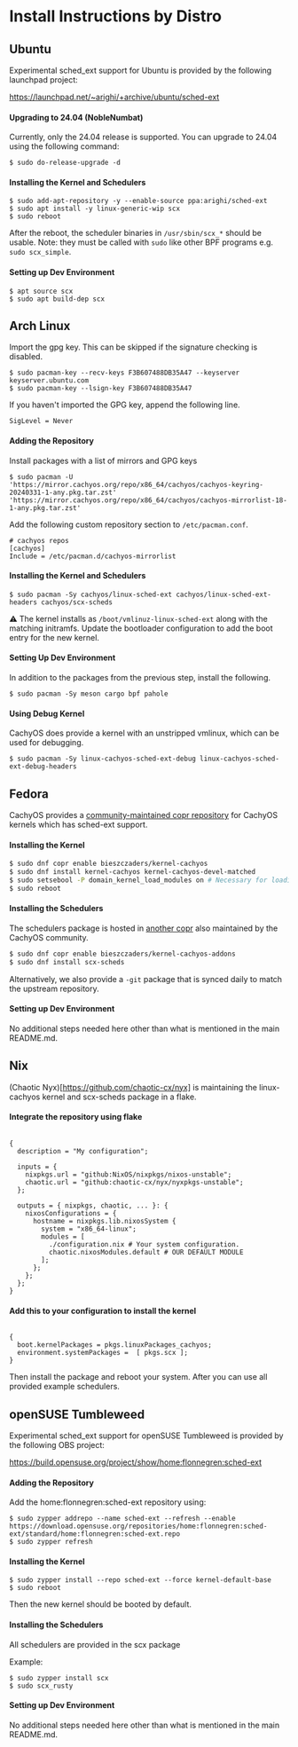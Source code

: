 # Install Instructions by Distro

## Ubuntu

Experimental sched_ext support for Ubuntu is provided by the following
launchpad project:

 https://launchpad.net/~arighi/+archive/ubuntu/sched-ext

#### Upgrading to 24.04 (NobleNumbat)

Currently, only the 24.04 release is supported. You can upgrade to 24.04
using the following command:

```
$ sudo do-release-upgrade -d
```

#### Installing the Kernel and Schedulers

```
$ sudo add-apt-repository -y --enable-source ppa:arighi/sched-ext
$ sudo apt install -y linux-generic-wip scx
$ sudo reboot
```

After the reboot, the scheduler binaries in `/usr/sbin/scx_*` should be usable.
Note: they must be called with `sudo` like other BPF programs e.g. `sudo scx_simple`.

#### Setting up Dev Environment

```
$ apt source scx
$ sudo apt build-dep scx
```

## Arch Linux

Import the gpg key. This can be skipped if the signature checking is disabled.

```
$ sudo pacman-key --recv-keys F3B607488DB35A47 --keyserver keyserver.ubuntu.com
$ sudo pacman-key --lsign-key F3B607488DB35A47
```

If you haven't imported the GPG key, append the following line.

```
SigLevel = Never
```

#### Adding the Repository

Install packages with a list of mirrors and GPG keys

```
$ sudo pacman -U 'https://mirror.cachyos.org/repo/x86_64/cachyos/cachyos-keyring-20240331-1-any.pkg.tar.zst' 'https://mirror.cachyos.org/repo/x86_64/cachyos/cachyos-mirrorlist-18-1-any.pkg.tar.zst'
```

Add the following custom repository section to `/etc/pacman.conf`.

```
# cachyos repos
[cachyos]
Include = /etc/pacman.d/cachyos-mirrorlist
```

#### Installing the Kernel and Schedulers

```
$ sudo pacman -Sy cachyos/linux-sched-ext cachyos/linux-sched-ext-headers cachyos/scx-scheds
```

:warning: The kernel installs as `/boot/vmlinuz-linux-sched-ext` along with
the matching initramfs. Update the bootloader configuration to add the boot
entry for the new kernel.

#### Setting Up Dev Environment

In addition to the packages from the previous step, install the following.

```
$ sudo pacman -Sy meson cargo bpf pahole
```

#### Using Debug Kernel

CachyOS does provide a kernel with an unstripped vmlinux, which can be used for debugging.

```
$ sudo pacman -Sy linux-cachyos-sched-ext-debug linux-cachyos-sched-ext-debug-headers
```

## Fedora

CachyOS provides a [community-maintained copr repository](https://copr.fedorainfracloud.org/coprs/bieszczaders/kernel-cachyos) for
CachyOS kernels which has sched-ext support.

#### Installing the Kernel

```sh
$ sudo dnf copr enable bieszczaders/kernel-cachyos
$ sudo dnf install kernel-cachyos kernel-cachyos-devel-matched
$ sudo setsebool -P domain_kernel_load_modules on # Necessary for loading kernel modules
$ sudo reboot
```

#### Installing the Schedulers

The schedulers package is hosted in [another copr](https://copr.fedorainfracloud.org/coprs/bieszczaders/kernel-cachyos-addons)
also maintained by the CachyOS community.

```sh
$ sudo dnf copr enable bieszczaders/kernel-cachyos-addons
$ sudo dnf install scx-scheds
```

Alternatively, we also provide a `-git` package that is synced daily to match the upstream repository.

#### Setting up Dev Environment

No additional steps needed here other than what is mentioned in the main README.md.

## Nix

(Chaotic Nyx)[https://github.com/chaotic-cx/nyx] is maintaining the linux-cachyos kernel and scx-scheds package in a flake.

#### Integrate the repository using flake

<pre lang="nix"><code class="language-nix">
{
  description = "My configuration";

  inputs = {
    nixpkgs.url = "github:NixOS/nixpkgs/nixos-unstable";
    chaotic.url = "github:chaotic-cx/nyx/nyxpkgs-unstable";
  };

  outputs = { nixpkgs, chaotic, ... }: {
    nixosConfigurations = {
      hostname = nixpkgs.lib.nixosSystem {
        system = "x86_64-linux";
        modules = [
          ./configuration.nix # Your system configuration.
          chaotic.nixosModules.default # OUR DEFAULT MODULE
        ];
      };
    };
  };
}
</code></pre>

#### Add this to your configuration to install the kernel

<pre lang="nix"><code class="language-nix">
{
  boot.kernelPackages = pkgs.linuxPackages_cachyos;
  environment.systemPackages =  [ pkgs.scx ];
}
</code></pre>

Then install the package and reboot your system. After you can use all provided example schedulers.

## openSUSE Tumbleweed

Experimental sched_ext support for openSUSE Tumbleweed is provided by the following
OBS project:

 https://build.opensuse.org/project/show/home:flonnegren:sched-ext

#### Adding the Repository

Add the home:flonnegren:sched-ext repository using:

```
$ sudo zypper addrepo --name sched-ext --refresh --enable https://download.opensuse.org/repositories/home:flonnegren:sched-ext/standard/home:flonnegren:sched-ext.repo
$ sudo zypper refresh
```

#### Installing the Kernel

```
$ sudo zypper install --repo sched-ext --force kernel-default-base
$ sudo reboot
```

Then the new kernel should be booted by default.

#### Installing the Schedulers

All schedulers are provided in the scx package

Example:
```
$ sudo zypper install scx
$ sudo scx_rusty
```

#### Setting up Dev Environment

No additional steps needed here other than what is mentioned in the main README.md.


